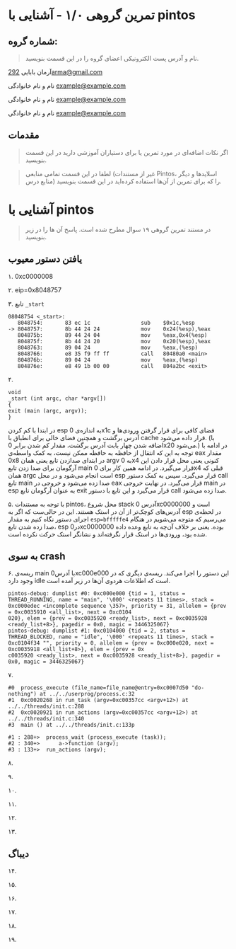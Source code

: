 تمرین گروهی ۱/۰ - آشنایی با pintos
======================

شماره گروه:
-----
> نام و آدرس پست الکترونیکی اعضای گروه را در این قسمت بنویسید.

آرمان بابایی <292arma@gmail.com>

نام و نام خانوادگی <example@example.com> 

نام و نام خانوادگی <example@example.com> 

نام و نام خانوادگی <example@example.com> 

مقدمات
----------
> اگر نکات اضافه‌ای در مورد تمرین یا برای دستیاران آموزشی دارید در این قسمت بنویسید.


> لطفا در این قسمت تمامی منابعی (غیر از مستندات Pintos، اسلاید‌ها و دیگر منابع  درس) را که برای تمرین از آن‌ها استفاده کرده‌اید در این قسمت بنویسید.

آشنایی با pintos
============
>  در مستند تمرین گروهی ۱۹ سوال مطرح شده است. پاسخ آن ها را در زیر بنویسید.


## یافتن دستور معیوب

۱.
0xc0000008

۲.
eip=0x8048757

۳.
تابع `_start`
```
08048754 <_start>:
   8048754:       83 ec 1c                sub    $0x1c,%esp
-> 8048757:       8b 44 24 24             mov    0x24(%esp),%eax
   804875b:       89 44 24 04             mov    %eax,0x4(%esp)
   804875f:       8b 44 24 20             mov    0x20(%esp),%eax
   8048763:       89 04 24                mov    %eax,(%esp)
   8048766:       e8 35 f9 ff ff          call   80480a0 <main>
   804876b:       89 04 24                mov    %eax,(%esp)
   804876e:       e8 49 1b 00 00          call   804a2bc <exit>

```

۴.
```
void
_start (int argc, char *argv[])
{
exit (main (argc, argv));
}
```
در ابتدا با کم کردن esp به اندازه‌ی 0x1c فضای کافی برای قرار گرفتن ورودی‌ها و آدرس برگشت و همچنین فضای خالی برای انطباق با cache قرار داده می‌شود. (با اضافه شدن چهار بابت آدرس برگشت، مقدار کم شدن برابر 0x20 می‌شود.)
در ادامه با توجه به این که انتقال از حافظه به حافظه ممکن نیست، به کمک واسطه‌ی eax مقدار 0x8 در ابتدای صدازدن تابع یعنی همان argv به 0x4 کنونی یعنی محل قرار دادن این آرگومان برای صدا زدن تابع main قرار می‌گیرد.
در ادامه همین کار برای 0x4 قبلی که همان argc است انجام می‌شود و در محل esp قرار می‌گیرد.
سپس به کمک دستور call تابع main صدا زده می‌شود و خروجی در eax قرار می‌گیرد.
در نهایت خروجی main در esp به عنوان آرگومان تابع exit قرار می‌گیرد و این تابع با دستور call صدا زده می‌شود.

۵.
با توجه به مستندات pintos، محل شروع stack آدرس 0xc0000000 است و آدرس‌های کوچک‌تر از آن در استک هستند. این در حالی‌ست که اگر به esp در لحظه‌ی اجرای دستور نگاه کنیم به مقدار 
`esp=bfffffe4`
می‌رسیم که متوجه می‌شویم در هنگام صدا زده شدن تابع، esp در0xc0000000 بوده. یعنی بر خلاف آن‌چه به تابع وعده داده شده بود، ورودی‌ها در استک قرار نگرفته‌اند و نشانگر استک حرکت نکرده است.

## به سوی crash

۶.
ریسه‌ی main با آدرس0xc000e000 این دستور را اجرا می‌کند. ریسه‌ی دیگری که در وجود دارد idle است که اطلاعات هردوی آن‌ها در زیر آمده است.
```
pintos-debug: dumplist #0: 0xc000e000 {tid = 1, status = THREAD_RUNNING, name = "main", '\000' <repeats 11 times>, stack = 0xc000edec <incomplete sequence \357>, priority = 31, allelem = {prev = 0xc0035910 <all_list>, next = 0xc0104
020}, elem = {prev = 0xc0035920 <ready_list>, next = 0xc0035928 <ready_list+8>}, pagedir = 0x0, magic = 3446325067}
pintos-debug: dumplist #1: 0xc0104000 {tid = 2, status = THREAD_BLOCKED, name = "idle", '\000' <repeats 11 times>, stack = 0xc0104f34 "", priority = 0, allelem = {prev = 0xc000e020, next = 0xc0035918 <all_list+8>}, elem = {prev = 0x
c0035920 <ready_list>, next = 0xc0035928 <ready_list+8>}, pagedir = 0x0, magic = 3446325067}
```
۷.
```
#0  process_execute (file_name=file_name@entry=0xc0007d50 "do-nothing") at ../../userprog/process.c:32
#1  0xc0020268 in run_task (argv=0xc00357cc <argv+12>) at ../../threads/init.c:288
#2  0xc0020921 in run_actions (argv=0xc00357cc <argv+12>) at ../../threads/init.c:340
#3  main () at ../../threads/init.c:133p
```

```
#1 : 288+>  process_wait (process_execute (task));
#2 : 340+>      a->function (argv);
#3 : 133+>  run_actions (argv);
```
۸.

۹.

۱۰.

۱۱.

۱۲.

۱۳.


## دیباگ

۱۴.

۱۵.

۱۶.

۱۷.

۱۸.

۱۹.